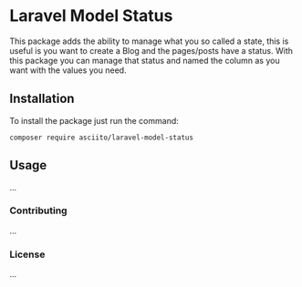 # Laravel Model Status

This package adds the ability to manage what you so called a state, this is useful is you want to create a Blog and the pages/posts have a status. With this package you can manage that status and named the column as you want with the values you need.

## Installation

To install the package just run the command:

```shell
composer require asciito/laravel-model-status
```

## Usage

...

### Contributing

...

### License

...